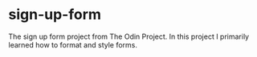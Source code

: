 # sign-up-form
The sign up form project from The Odin Project. 
In this project I primarily learned how to format and style forms. 
